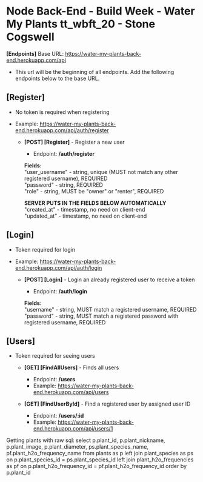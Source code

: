 # Node Back-End - Build Week - Water My Plants tt_wbft_20 - Stone Cogswell

**[Endpoints]** Base URL: https://water-my-plants-back-end.herokuapp.com/api

- This url will be the beginning of all endpoints. Add the following endpoints below to the base URL.

## [Register]

- No token is required when registering
- Example: https://water-my-plants-back-end.herokuapp.com/api/auth/register

  - **[POST] [Register]** - Register a new user </br>

    - Endpoint: **/auth/register**

    **Fields:** </br>
    "user_username" - string, unique (MUST not match any other registered username), REQUIRED </br>
    "password" - string, REQUIRED </br>
    "role" - string, MUST be "owner" or "renter", REQUIRED </br>

    **SERVER PUTS IN THE FIELDS BELOW AUTOMATICALLY**
    "created_at" - timestamp, no need on client-end </br>
    "updated_at" - timestamp, no need on client-end </br>

## [Login]

- Token required for login
- Example: https://water-my-plants-back-end.herokuapp.com/api/auth/login

  - **[POST] [Login]** - Login an already registered user to receive a token </br>

    - Endpoint: **/auth/login**

    **Fields:** </br>
    "username" - string, MUST match a registered username, REQUIRED </br>
    "password" - string, MUST match a registered password with registered username, REQUIRED </br>

## [Users]

- Token required for seeing users

  - **[GET] [FindAllUsers]** - Finds all users </br>

    - Endpoint: **/users**
    - Example: https://water-my-plants-back-end.herokuapp.com/api/users

  - **[GET] [FindUserById]** - Find a registered user by assigned user ID </br>
    - Endpoint: **/users/:id**
    - Example: https://water-my-plants-back-end.herokuapp.com/api/users/1

Getting plants with raw sql:
select p.plant_id, p.plant_nickname, p.plant_image, p.plant_diameter, ps.plant_species_name, pf.plant_h2o_frequency_name
from plants as p
left join plant_species as ps
on p.plant_species_id = ps.plant_species_id
left join plant_h2o_frequencies as pf
on p.plant_h2o_frequency_id = pf.plant_h2o_frequency_id
order by p.plant_id
